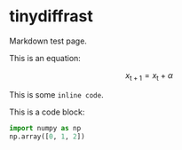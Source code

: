 # tinydiffrast
Markdown test page.

This is an equation: 

$$ x_{\mathrm{t}+1} = x_{\mathrm{t}} + \alpha $$

This is some `inline code`.

This is a code block:
```python
import numpy as np
np.array([0, 1, 2])
```
